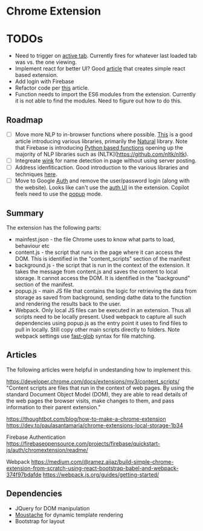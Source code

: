 # Chrome Extension

# TODOs
- Need to trigger on [active tab](https://developer.chrome.com/docs/extensions/mv3/manifest/activeTab/). Currently fires for whatever last loaded tab was vs. the one viewing.
- Implement react for better UI? Good [article](https://medium.com/@ramez.aijaz/build-simple-chrome-extension-from-scratch-using-react-bootstrap-babel-and-webpack-374f97bdafde) that creates simple react based extension.
- Add login with Firebase
- Refactor code per [this](https://dev.to/paulasantamaria/chrome-extensions-reusing-code-3f1g) article.
- Function needs to import the ES6 modules from the extension. Currently it is not able to find the modules. Need to figure out how to do this.

## Roadmap

- [ ] Move more NLP to in-browser functions where possible. [This](https://blog.logrocket.com/natural-language-processing-node-js/) is a good article introducing various libraries, primarily the [Natural](https://naturalnode.github.io/natural/) library. Note that Firebase is introducing [Python based functions](https://github.com/firebase/firebase-functions-python#) opening up the majority of NLP libraries such as (NLTK](https://github.com/nltk/nltk).
- [ ] Integreate [wink](https://github.com/winkjs/wink-nlp-utils) for name detection in page without using server posting.
- [ ] Address idenfiticaction. Good introduction to the various libraries and techniques [here](https://khadkechetan.medium.com/address-extraction-and-parser-with-nlp-4d3db7b9535d).
- [ ] Move to Google [Auth]( https://firebaseopensource.com/projects/firebase/quickstart-js/auth/chromextension/readme/) and remove the user/password login (along with the website). Looks like can't use the [auth UI](https://github.com/firebase/firebaseui-web) in the extension. Copilot feels need to use the [popup](https://firebase.google.com/docs/auth/web/google-signin#popup-mode) mode.

## Summary

The extension has the following parts:
- mainfest.json - the file Chrome uses to know what parts to load, behaviour etc
- content.js - the script that runs in the page where it can access the DOM. This is identified in the "content_scripts" section of the manifest
- background.js - the script that is run in the context of the extension. It takes the message from content.js and saves the content to local storage. It cannot access the DOM. It is identified in the "background" section of the manifest.
- popup.js - main JS file that contains the logic for retrieving the data from storage as saved from background, sending dathe data to the function and rendering the results back to the user.
- Webpack. Only local JS files can be executed in an extension. Thus all scripts need to be locally present. Used webpack to capture all such dependencies using popup.js as the entry point it uses to find files to pull in locally. Still copy other main scripts directly to folders. Note webpack settings use [fast-glob](https://github.com/mrmlnc/fast-glob#pattern-syntax) syntax for file matching.

## Articles

The following articles were helpful in undestanding how to implement this.

https://developer.chrome.com/docs/extensions/mv3/content_scripts/
"Content scripts are files that run in the context of web pages. By using the standard Document Object Model (DOM), they are able to read details of the web pages the browser visits, make changes to them, and pass information to their parent extension."

https://thoughtbot.com/blog/how-to-make-a-chrome-extension
https://dev.to/paulasantamaria/chrome-extensions-local-storage-1b34

Firebase Authentication
https://firebaseopensource.com/projects/firebase/quickstart-js/auth/chromextension/readme/

Webpack
https://medium.com/@ramez.aijaz/build-simple-chrome-extension-from-scratch-using-react-bootstrap-babel-and-webpack-374f97bdafde
https://webpack.js.org/guides/getting-started/

## Dependencies
- JQuery for DOM manipulation
- [Moustache](https://www.npmjs.com/package/mustache) for dynamic template rendering
- Bootstrap for layout